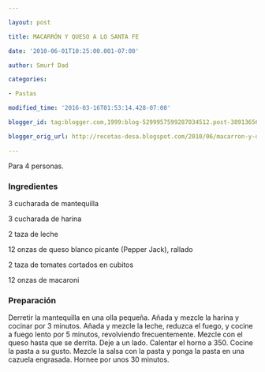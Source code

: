 ```yaml
---

layout: post

title: MACARRÓN Y QUESO A LO SANTA FE

date: '2010-06-01T10:25:00.001-07:00'

author: Smurf Dad

categories:

- Pastas

modified_time: '2016-03-16T01:53:14.428-07:00'

blogger_id: tag:blogger.com,1999:blog-5299957599287034512.post-38913656512403819

blogger_orig_url: http://recetas-desa.blogspot.com/2010/06/macarron-y-queso-lo-santa-fe.html

---
```


Para 4 personas.

<h3>Ingredientes</h3>

3 cucharada de mantequilla

3 cucharada de harina

2 taza de leche

12 onzas de queso blanco picante (Pepper Jack), rallado

2 taza de tomates cortados en cubitos

12 onzas de macaroni

<h3>Preparación</h3>

Derretir la mantequilla en una olla pequeña. Añada y mezcle la harina y cocinar por 3 minutos. Añada y mezcle la leche, reduzca el fuego, y cocine a fuego lento por 5 minutos, revolviendo frecuentemente. Mezcle con el queso hasta que se derrita. Deje a un lado. Calentar el horno a 350. Cocine la pasta a su gusto. Mezcle la salsa con la pasta y ponga la pasta en una cazuela engrasada. Hornee por unos 30 minutos.